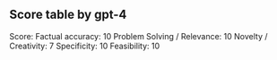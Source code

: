 ## Score table by gpt-4
Score: 
Factual accuracy: 10
Problem Solving / Relevance: 10
Novelty / Creativity: 7
Specificity: 10
Feasibility: 10